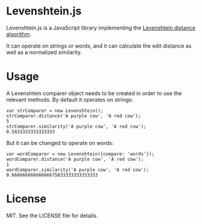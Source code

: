 Levenshtein.js
==============

Levenshtein.js is a JavaScript library implementing the [Levenshtein
distance algorithm](https://en.wikipedia.org/wiki/Levenshtein_distance).

It can operate on strings or words, and it can calculate the edit distance
as well as a normalized similarity.


Usage
=====

A Levenshtein comparer object needs to be created in order to use the
relevant methods. By default it operates on strings:

```
var strComparer = new Levenshtein();
strComparer.distance('A purple cow', 'A red cow');
5
strComparer.similarity('A purple cow', 'A red cow');
0.5833333333333333
```

But it can be changed to operate on words:

```
var wordComparer = new Levenshtein({compare: 'words'});
wordComparer.distance('A purple cow', 'A red cow');
1
wordComparer.similarity('A purple cow', 'A red cow');
0.66666666666666675833333333333333
```


License
=======

MIT. See the LICENSE file for details.
